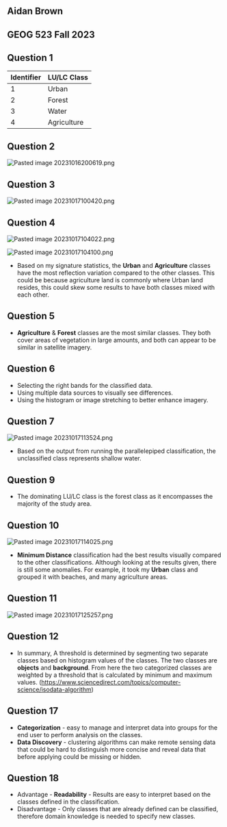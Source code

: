 
## Aidan Brown
## GEOG 523 Fall 2023

## Question 1

| Identifier | LU/LC Class |
|------| ------ |
| 1 | Urban |
| 2 | Forest |
| 3 | Water |
| 4 | Agriculture |

## Question 2

![Pasted image 20231016200619.png](../../attachments/Pasted%20image%2020231016200619.png)

## Question 3

![Pasted image 20231017100420.png](../../attachments/Pasted%20image%2020231017100420.png)

## Question 4

![Pasted image 20231017104022.png](../../attachments/Pasted%20image%2020231017104022.png)

![Pasted image 20231017104100.png](../../attachments/Pasted%20image%2020231017104100.png)

- Based on my signature statistics, the **Urban** and **Agriculture** classes have the most reflection variation compared to the other classes. This could be because agriculture land is commonly where Urban land resides, this could skew some results to have both classes mixed with each other.

## Question 5

- **Agriculture** & **Forest** classes are the most similar classes. They both cover areas of vegetation in large amounts, and both can appear to be similar in satellite imagery.

## Question 6


- Selecting the right bands for the classified data.
- Using multiple data sources to visually see differences.
- Using the histogram or image stretching to better enhance imagery.

## Question 7

![Pasted image 20231017113524.png](../../attachments/Pasted%20image%2020231017113524.png)

- Based on the output from running the parallelepiped classification, the unclassified class represents shallow water.

## Question 9

- The dominating LU/LC class is the forest class as it encompasses the majority of the study area.

## Question 10

![Pasted image 20231017114025.png](../../attachments/Pasted%20image%2020231017114025.png)

- **Minimum Distance** classification had the best results visually compared to the other classifications. Although looking at the results given, there is still some anomalies. For example, it took my **Urban** class and grouped it with beaches, and many agriculture areas. 

## Question 11


![Pasted image 20231017125257.png](../../attachments/Pasted%20image%2020231017125257.png)

## Question 12

- In summary, A threshold is determined by segmenting two separate classes based on histogram values of the classes. The two classes are **objects** and **background**. From here the two categorized classes are weighted by a threshold that is calculated by minimum and maximum values.  (https://www.sciencedirect.com/topics/computer-science/isodata-algorithm)

## Question 17


- **Categorization** - easy to manage and interpret data into groups for the end user to perform analysis on the classes.
- **Data Discovery** - clustering algorithms can make remote sensing data that could be hard to distinguish more concise and reveal data that before applying could be missing or hidden.

## Question 18

- Advantage - **Readability** - Results are easy to interpret based on the classes defined in the classification.
- Disadvantage - Only classes that are already defined can be classified, therefore domain knowledge is needed to specify new classes.
